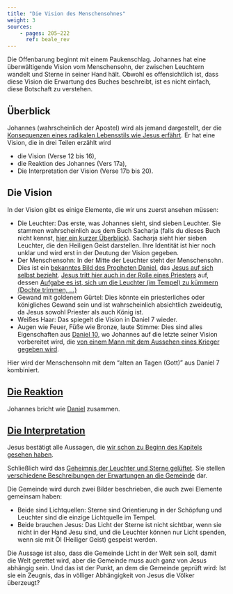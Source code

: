 ```yaml
---
title: "Die Vision des Menschensohnes"
weight: 3
sources: 
    - pages: 205–222
      ref: beale_rev
---
```


Die Offenbarung beginnt mit einem Paukenschlag. Johannes hat eine überwältigende Vision vom Menschensohn, der zwischen Leuchtern wandelt und Sterne in seiner Hand hält. Obwohl es offensichtlich ist, dass diese Vision die Erwartung des Buches beschreibt, ist es nicht einfach, diese Botschaft zu verstehen.

## Überblick

<a name="1bab"></a>
Johannes (wahrscheinlich der Apostel) wird als jemand dargestellt, der die [Konsequenzen eines radikalen Lebensstils wie Jesus erfährt](https://www.bibleserver.com/SLT/Offenbarung1%2C9). Er hat eine Vision, die in drei Teilen erzählt wird

- die Vision (Verse 12 bis 16),
- die Reaktion des Johannes (Vers 17a),
- Die Interpretation der Vision (Verse 17b bis 20).

## Die Vision

<a name="7855"></a>
In der Vision gibt es einige Elemente, die wir uns zuerst ansehen müssen:

- Die Leuchter: Das erste, was Johannes sieht, sind sieben Leuchter. Sie stammen wahrscheinlich aus dem Buch Sacharja (falls du dieses Buch nicht kennst, [hier ein kurzer Überblick](https://www.youtube.com/watch?v=_106IfO6Kc0)). Sacharja sieht hier sieben Leuchter, die den Heiligen Geist darstellen. Ihre Identität ist hier noch unklar und wird erst in der Deutung der Vision gegeben.
- Der Menschensohn: In der Mitte der Leuchter steht der Menschensohn. Dies ist ein [bekanntes Bild des Propheten Daniel](https://www.bibleserver.com/SLT/Daniel7%2C13), das [Jesus auf sich selbst bezieht](https://www.bibleserver.com/search/SLT/Menschensohn). [Jesus tritt hier auch in der Rolle eines Priesters](https://www.bibleserver.com/SLT/Hebr%C3%A4er7%2C11-28) auf, dessen [Aufgabe es ist, sich um die Leuchter (im Tempel) zu kümmern (Dochte trimmen, …)](https://www.bibleserver.com/SLT/2.Mose30%2C7)
- Gewand mit goldenem Gürtel: Dies könnte ein priesterliches oder königliches Gewand sein und ist wahrscheinlich absichtlich zweideutig, da Jesus sowohl Priester als auch König ist.
- Weißes Haar: Das spiegelt die Vision in Daniel 7 wieder.
- Augen wie Feuer, Füße wie Bronze, laute Stimme: Dies sind alles Eigenschaften aus [Daniel 10](https://www.bibleserver.com/SLT/Daniel10%2C7), wo Johannes auf die letzte seiner Vision vorbereitet wird, die [von einem Mann mit dem Aussehen eines Krieger gegeben wird](https://www.bibleserver.com/SLT/Daniel10%2C20).

Hier wird der Menschensohn mit dem “alten an Tagen (Gott)” aus Daniel 7 kombiniert.

## [Die Reaktion](https://www.bibleserver.com/SLT/Offenbarung1%2C17)

<a name="0131"></a>
Johannes bricht wie [Daniel](https://www.bibleserver.com/SLT/Daniel10%2C8-19) zusammen.

## [Die Interpretation](https://www.bibleserver.com/SLT/Offenbarung1%2C17-20)

<a name="4bd0"></a>
Jesus bestätigt alle Aussagen, die [wir schon zu Beginn des Kapitels gesehen haben](https://www.bibleserver.com/SLT/Offenbarung1%2C5).

Schließlich wird das [Geheimnis der Leuchter und Sterne gelüftet](https://www.bibleserver.com/SLT/Offenbarung1%2C20). Sie stellen [verschiedene Beschreibungen der Erwartungen an die Gemeinde](../../../../content/letters/expl/the-angel-of-the-churches) dar.

Die Gemeinde wird durch zwei Bilder beschrieben, die auch zwei Elemente gemeinsam haben:

- Beide sind Lichtquellen: Sterne sind Orientierung in der Schöpfung und Leuchter sind die einzige Lichtquelle im Tempel.
- Beide brauchen Jesus: Das Licht der Sterne ist nicht sichtbar, wenn sie nicht in der Hand Jesu sind, und die Leuchter können nur Licht spenden, wenn sie mit Öl (Heiliger Geist) gespeist werden.

Die Aussage ist also, dass die Gemeinde Licht in der Welt sein soll, damit die Welt gerettet wird, aber die Gemeinde muss auch ganz von Jesus abhängig sein. Und das ist der Punkt, an dem die Gemeinde geprüft wird: Ist sie ein Zeugnis, das in völliger Abhängigkeit von Jesus die Völker überzeugt?
